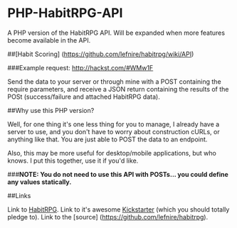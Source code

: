 PHP-HabitRPG-API
================

A PHP version of the HabitRPG API.  Will be expanded when more features become available in the API.

##[Habit Scoring] (https://github.com/lefnire/habitrpg/wiki/API)

###Example request: http://hackst.com/#WMw1F

Send the data to your server or through mine with a POST containing the require parameters, and receive a JSON return containing the results of the POSt (success/failure and attached HabitRPG data).

##Why use this PHP version?

Well, for one thing it's one less thing for you to manage, I already have a server to use, and you don't have to worry about construction cURLs, or anything like that.  You are just able to POST the data to an endpoint.

Also, this may be more useful for desktop/mobile applications, but who knows.  I put this together, use it if you'd like.

###**NOTE: You do not need to use this API with POSTs... you could define any values statically.**

##Links

Link to [HabitRPG](https://habitrpg.com).  Link to it's awesome [Kickstarter](https://www.kickstarter.com/projects/lefnire/habitrpg-mobile) (which you should totally pledge to).  Link to the [source] (https://github.com/lefnire/habitrpg).

